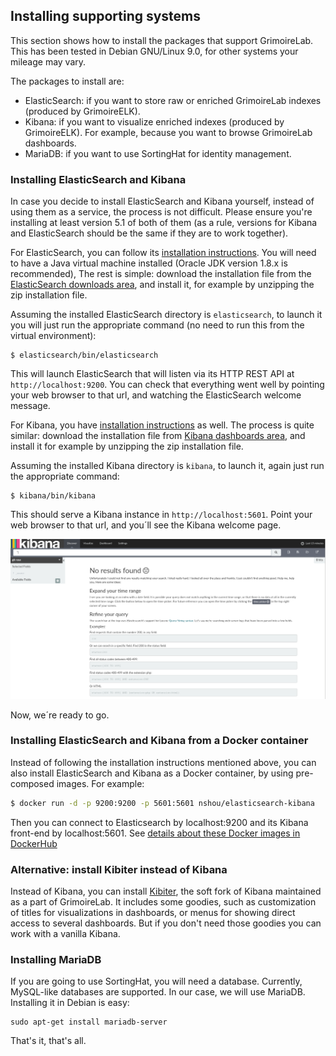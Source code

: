 ## Installing supporting systems

This section shows how to install the packages that support GrimoireLab. This has been tested in Debian GNU/Linux 9.0, for other systems your mileage may vary.

The packages to install are:

* ElasticSearch: if you want to store raw or enriched GrimoireLab indexes (produced by GrimoireELK).
* Kibana: if you want to visualize enriched indexes (produced by GrimoireELK). For example, because you want to browse GrimoireLab dashboards.
* MariaDB: if you want to use SortingHat for identity management.

### Installing ElasticSearch and Kibana

In case you decide to install ElasticSearch and Kibana yourself, instead of using them as a service, the process is not difficult. Please ensure you're installing at least version 5.1 of both of them (as a rule, versions for Kibana and ElasticSearch should be the same if they are to work together).

For ElasticSearch, you can follow its [installation instructions](https://www.elastic.co/guide/en/elasticsearch/reference/current/_installation.html). You will need to have a Java virtual machine installed \(Oracle JDK version 1.8.x is recommended\), The rest is simple: download the installation file from the [ElasticSearch downloads area](https://www.elastic.co/downloads/elasticsearch), and install it, for example by unzipping the zip installation file.

Assuming the installed ElasticSearch directory is `elasticsearch`, to launch it you will just run the appropriate command \(no need to run this from the virtual environment\):

```
$ elasticsearch/bin/elasticsearch
```

This will launch ElasticSearch that will listen via its HTTP REST API at `http://localhost:9200`. You can check that everything went well by pointing your web browser to that url, and watching the ElasticSearch welcome message.

For Kibana, you have [installation instructions](https://www.elastic.co/guide/en/kibana/current/setup.html) as well. The process is quite similar: download the installation file from [Kibana dashboards area](https://www.elastic.co/downloads/kibana), and install it for example by unzipping the zip installation file.

Assuming the installed Kibana directory is `kibana`, to launch it, again just run the appropriate command:

```
$ kibana/bin/kibana
```

This should serve a Kibana instance in `http://localhost:5601`. Point your web browser to that url, and you´ll see the Kibana welcome page.

![Kibana welcome page](kibana_welcome.png)

Now, we´re ready to go.

### Installing ElasticSearch and Kibana from a Docker container

Instead of following the installation instructions mentioned above, you can also install ElasticSearch and Kibana as a Docker container, by using pre-composed images. For example:

```bash
$ docker run -d -p 9200:9200 -p 5601:5601 nshou/elasticsearch-kibana
```

Then you can connect to Elasticsearch by localhost:9200 and its Kibana front-end by localhost:5601. See [details about these Docker images in DockerHub](https://hub.docker.com/r/nshou/elasticsearch-kibana/)


### Alternative: install Kibiter instead of Kibana

Instead of Kibana, you can install [Kibiter](https://github.com/grimoirelab/kibiter), the soft fork of Kibana maintained as a part of GrimoireLab. It includes some goodies, such as customization of titles for visualizations in dashboards, or menus for showing direct access to several dashboards. But if you don't need those goodies you can work with a vanilla Kibana.

### Installing MariaDB

If you are going to use SortingHat, you will need a database. Currently, MySQL-like databases are supported. In our case, we will use MariaDB. Installing it in Debian is easy:

```
sudo apt-get install mariadb-server
```

That's it, that's all.